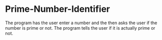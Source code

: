 # Prime-Number-Identifier
The program has the user enter a number and the then asks the user if the number is prime or not. The program tells the user if it is actually prime or not.

